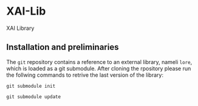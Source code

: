 # XAI-Lib
XAI Library


## Installation and preliminaries
The ``git`` repository contains a reference to an external library, nameli ``lore``, which is loaded as a git submodule.
After cloning the rpository please run the follwing commands to retrive the last version of the library:
```
git submodule init

git submodule update
```